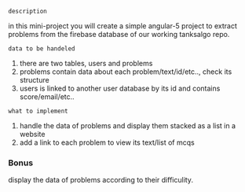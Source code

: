 
``` description ```
<p>in this mini-project you will create a simple angular-5 project to extract problems from the firebase database of our working tanksalgo repo.</p>

``` data to be handeled ```

1. there are two tables, users and problems
2. problems contain data about each problem/text/id/etc.., check its structure 
3. users is linked to another user database by its id and contains score/email/etc..


``` what to implement ```
1. handle the data of problems and display them stacked as a list in a website
2. add a link to each problem to view its text/list of mcqs

<h3> Bonus </h3>

<p> display the data of problems according to their difficulity. </p>
